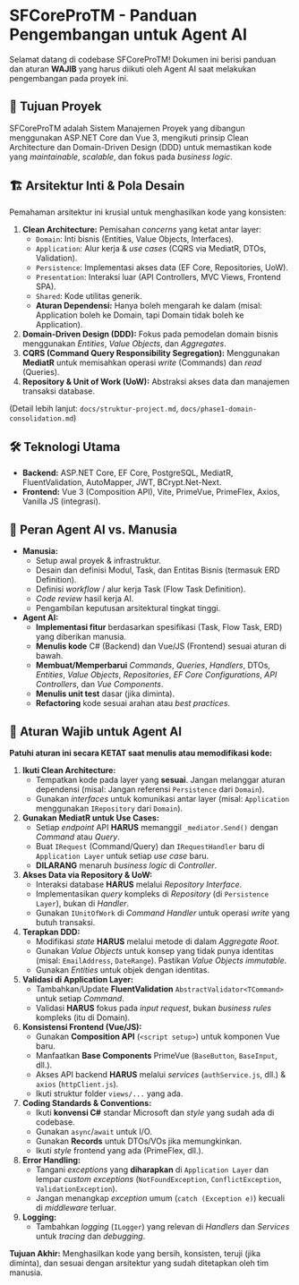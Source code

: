 # SFCoreProTM - Panduan Pengembangan untuk Agent AI

Selamat datang di codebase SFCoreProTM! Dokumen ini berisi panduan dan aturan **WAJIB** yang harus diikuti oleh Agent AI saat melakukan pengembangan pada proyek ini.

## 🎯 Tujuan Proyek

SFCoreProTM adalah Sistem Manajemen Proyek yang dibangun menggunakan ASP.NET Core dan Vue 3, mengikuti prinsip Clean Architecture dan Domain-Driven Design (DDD) untuk memastikan kode yang *maintainable*, *scalable*, dan fokus pada *business logic*.

## 🏗️ Arsitektur Inti & Pola Desain

Pemahaman arsitektur ini krusial untuk menghasilkan kode yang konsisten:

1.  **Clean Architecture:** Pemisahan *concerns* yang ketat antar layer:
    * `Domain`: Inti bisnis (Entities, Value Objects, Interfaces).
    * `Application`: Alur kerja & *use cases* (CQRS via MediatR, DTOs, Validation).
    * `Persistence`: Implementasi akses data (EF Core, Repositories, UoW).
    * `Presentation`: Interaksi luar (API Controllers, MVC Views, Frontend SPA).
    * `Shared`: Kode utilitas generik.
    * **Aturan Dependensi:** Hanya boleh mengarah ke dalam (misal: Application boleh ke Domain, tapi Domain tidak boleh ke Application).
2.  **Domain-Driven Design (DDD):** Fokus pada pemodelan domain bisnis menggunakan *Entities*, *Value Objects*, dan *Aggregates*.
3.  **CQRS (Command Query Responsibility Segregation):** Menggunakan **MediatR** untuk memisahkan operasi *write* (Commands) dan *read* (Queries).
4.  **Repository & Unit of Work (UoW):** Abstraksi akses data dan manajemen transaksi database.

(Detail lebih lanjut: `docs/struktur-project.md`, `docs/phase1-domain-consolidation.md`)

## 🛠️ Teknologi Utama

* **Backend:** ASP.NET Core, EF Core, PostgreSQL, MediatR, FluentValidation, AutoMapper, JWT, BCrypt.Net-Next.
* **Frontend:** Vue 3 (Composition API), Vite, PrimeVue, PrimeFlex, Axios, Vanilla JS (integrasi).

## 🤖 Peran Agent AI vs. Manusia

* **Manusia:**
    * Setup awal proyek & infrastruktur.
    * Desain dan definisi Modul, Task, dan Entitas Bisnis (termasuk ERD Definition).
    * Definisi *workflow* / alur kerja Task (Flow Task Definition).
    * *Code review* hasil kerja AI.
    * Pengambilan keputusan arsitektural tingkat tinggi.
* **Agent AI:**
    * **Implementasi fitur** berdasarkan spesifikasi (Task, Flow Task, ERD) yang diberikan manusia.
    * **Menulis kode** C# (Backend) dan Vue/JS (Frontend) sesuai aturan di bawah.
    * **Membuat/Memperbarui** *Commands*, *Queries*, *Handlers*, DTOs, *Entities*, *Value Objects*, *Repositories*, *EF Core Configurations*, *API Controllers*, dan *Vue Components*.
    * **Menulis unit test** dasar (jika diminta).
    * **Refactoring** kode sesuai arahan atau *best practices*.

## 📜 Aturan Wajib untuk Agent AI

**Patuhi aturan ini secara KETAT saat menulis atau memodifikasi kode:**

1.  **Ikuti Clean Architecture:**
    * Tempatkan kode pada layer yang **sesuai**. Jangan melanggar aturan dependensi (misal: Jangan referensi `Persistence` dari `Domain`).
    * Gunakan *interfaces* untuk komunikasi antar layer (misal: `Application` menggunakan `IRepository` dari `Domain`).
2.  **Gunakan MediatR untuk Use Cases:**
    * Setiap *endpoint* API **HARUS** memanggil `_mediator.Send()` dengan *Command* atau *Query*.
    * Buat `IRequest` (Command/Query) dan `IRequestHandler` baru di `Application Layer` untuk setiap *use case* baru.
    * **DILARANG** menaruh *business logic* di *Controller*.
3.  **Akses Data via Repository & UoW:**
    * Interaksi database **HARUS** melalui *Repository Interface*.
    * Implementasikan *query* kompleks di *Repository* (di `Persistence Layer`), bukan di *Handler*.
    * Gunakan `IUnitOfWork` di *Command Handler* untuk operasi *write* yang butuh transaksi.
4.  **Terapkan DDD:**
    * Modifikasi *state* **HARUS** melalui metode di dalam *Aggregate Root*.
    * Gunakan *Value Objects* untuk konsep yang tidak punya identitas (misal: `EmailAddress`, `DateRange`). Pastikan *Value Objects* *immutable*.
    * Gunakan *Entities* untuk objek dengan identitas.
5.  **Validasi di Application Layer:**
    * Tambahkan/Update **FluentValidation** `AbstractValidator<TCommand>` untuk setiap *Command*.
    * Validasi **HARUS** fokus pada *input request*, bukan *business rules* kompleks (itu di Domain).
6.  **Konsistensi Frontend (Vue/JS):**
    * Gunakan **Composition API** (`<script setup>`) untuk komponen Vue baru.
    * Manfaatkan **Base Components** PrimeVue (`BaseButton`, `BaseInput`, dll.).
    * Akses API backend **HARUS** melalui *services* (`authService.js`, dll.) & `axios` (`httpClient.js`).
    * Ikuti struktur folder `views/...` yang ada.
7.  **Coding Standards & Conventions:**
    * Ikuti **konvensi C#** standar Microsoft dan *style* yang sudah ada di codebase.
    * Gunakan `async`/`await` untuk I/O.
    * Gunakan **Records** untuk DTOs/VOs jika memungkinkan.
    * Ikuti *style* frontend yang ada (PrimeFlex, dll.).
8.  **Error Handling:**
    * Tangani *exceptions* yang **diharapkan** di `Application Layer` dan lempar *custom exceptions* (`NotFoundException`, `ConflictException`, `ValidationException`).
    * Jangan menangkap *exception* umum (`catch (Exception e)`) kecuali di *middleware* terluar.
9.  **Logging:**
    * Tambahkan *logging* (`ILogger`) yang relevan di *Handlers* dan *Services* untuk *tracing* dan *debugging*.

**Tujuan Akhir:** Menghasilkan kode yang bersih, konsisten, teruji (jika diminta), dan sesuai dengan arsitektur yang sudah ditetapkan oleh tim manusia.